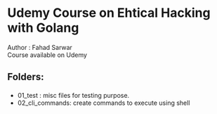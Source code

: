 # Udemy Course on Ehtical Hacking with Golang
Author : Fahad Sarwar <br>
Course available on Udemy

## Folders: <p>
- 01_test : misc files for testing purpose.
- 02_cli_commands: create commands to execute using shell